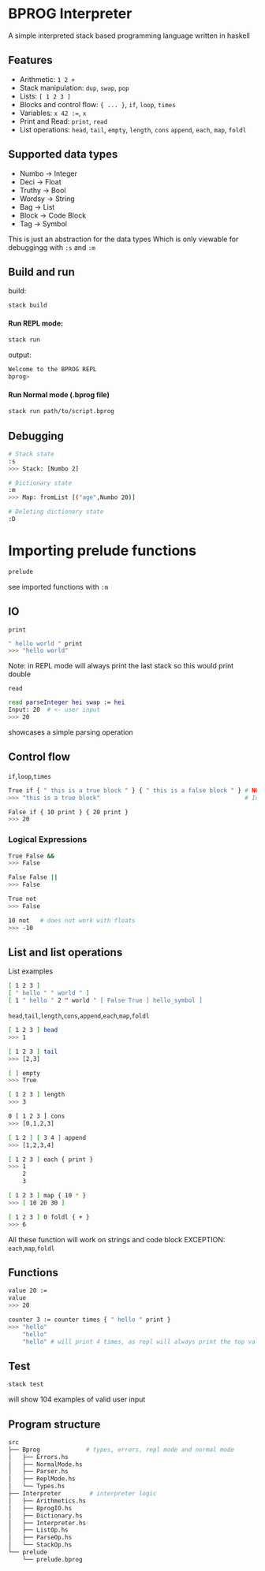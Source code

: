 # BPROG Interpreter

A simple interpreted stack based programming language written in haskell

## Features
- Arithmetic: `1 2 +`
- Stack manipulation: `dup`, `swap`, `pop`
- Lists: `[ 1 2 3 ]`
- Blocks and control flow: `{ ... }`, `if`, `loop`, `times`
- Variables: `x 42 :=`, `x`
- Print and Read: `print`, `read`
- List operations: `head`, `tail`, `empty`, `length`, `cons` `append`, `each`, `map`, `foldl`

## Supported data types
- Numbo  -> Integer
- Deci   -> Float
- Truthy -> Bool
- Wordsy -> String
- Bag    -> List
- Block  -> Code Block
- Tag    -> Symbol

This is just an abstraction for the data types
Which is only viewable for debuggingg with `:s` and `:m`

## Build and run
build:
```bash
stack build
```
#### Run REPL mode:
```bash
stack run
```
output:
```bash
Welcome to the BPROG REPL
bprog>
```
#### Run Normal mode (.bprog file)
```bash
stack run path/to/script.bprog
```
## Debugging
```bash
# Stack state
:s
>>> Stack: [Numbo 2]

# Dictionary state
:m
>>> Map: fromList [("age",Numbo 20)]

# Deleting dictionary state
:D
```
# Importing prelude functions
```bash
prelude
```
see imported functions with `:m`

## IO

`print`
```bash
" hello world " print
>>> "hello world"
```
Note: in REPL mode will always print the last stack
so this would print double

`read`
```bash
read parseInteger hei swap := hei
Input: 20  # <- user input
>>> 20
```
showcases a simple parsing operation

## Control flow
`if`,`loop`,`times`
```bash
True if { " this is a true block " } { " this is a false block " } # NOTE: this prints as its in REPL
>>> "this is a true block"                                         # In normal mode it will need a print statement

False if { 10 print } { 20 print }
>>> 20


```
### Logical Expressions
```bash
True False &&
>>> False

False False ||
>>> False

True not
>>> False

10 not   # does not work with floats
>>> -10
```
## List and list operations
List examples
```bash
[ 1 2 3 ]
[ " hello " " world " ]
[ 1 " hello " 2 " world " [ False True ] hello_symbol ]
```

`head`,`tail`,`length`,`cons`,`append`,`each`,`map`,`foldl`
```bash
[ 1 2 3 ] head
>>> 1

[ 1 2 3 ] tail
>>> [2,3]

[ ] empty
>>> True

[ 1 2 3 ] length
>>> 3

0 [ 1 2 3 ] cons
>>> [0,1,2,3]

[ 1 2 ] [ 3 4 ] append
>>> [1,2,3,4]

[ 1 2 3 ] each { print }
>>> 1
    2
    3

[ 1 2 3 ] map { 10 * }
>>> [ 10 20 30 ]

[ 1 2 3 ] 0 foldl { + }
>>> 6
```
All these function will work on strings and code block
EXCEPTION: `each`,`map`,`foldl`

## Functions
```bash
value 20 := 
value
>>> 20

counter 3 := counter times { " hello " print }
>>> "hello"
    "hello"
    "hello" # will print 4 times, as repl will always print the top value
```

## Test
```bash
stack test
```
will show 104 examples of valid user input

## Program structure
```bash
src
├── Bprog             # types, errors, repl mode and normal mode
│   ├── Errors.hs
│   ├── NormalMode.hs
│   ├── Parser.hs
│   ├── ReplMode.hs
│   └── Types.hs
├── Interpreter        # interpreter logic
│   ├── Arithmetics.hs
│   ├── BprogIO.hs
│   ├── Dictionary.hs
│   ├── Interpreter.hs
│   ├── ListOp.hs
│   ├── ParseOp.hs
│   └── StackOp.hs
└── prelude
    └── prelude.bprog
```


